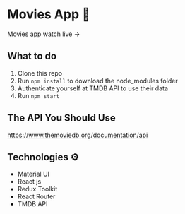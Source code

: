 # Movies App 🎥

Movies app watch live -> 

## What to do  
1. Clone this repo     
2. Run `npm install` to download the node_modules folder  
3. Authenticate yourself at TMDB API to use their data
4. Run `npm start`

## The API You Should Use 
https://www.themoviedb.org/documentation/api
   
## Technologies ⚙️   
 
* Material UI
* React js
* Redux Toolkit
* React Router
* TMDB API

